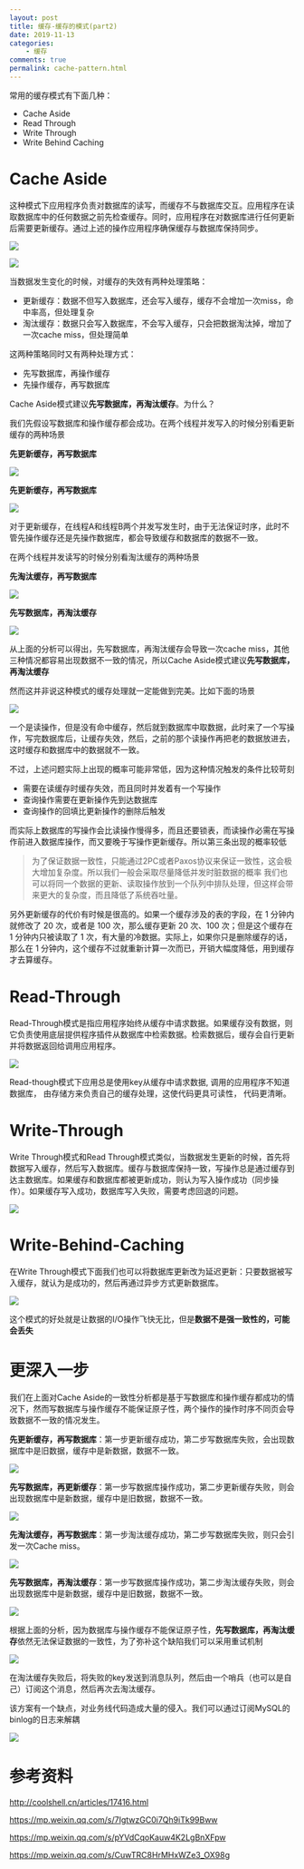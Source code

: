 ```yaml
---
layout: post
title: 缓存-缓存的模式(part2)
date: 2019-11-13
categories:
    - 缓存
comments: true
permalink: cache-pattern.html
---
```


常用的缓存模式有下面几种：

- Cache Aside
- Read Through
- Write Through
- Write Behind Caching

# Cache Aside

这种模式下应用程序负责对数据库的读写，而缓存不与数据库交互。应用程序在读取数据库中的任何数据之前先检查缓存。同时，应用程序在对数据库进行任何更新后需要更新缓存。通过上述的操作应用程序确保缓存与数据库保持同步。

![](/assets/images/posts/cache/cache-aside-1.png)

![](/assets/images/posts/cache/cache-aside-2.png)

当数据发生变化的时候，对缓存的失效有两种处理策略：

- 更新缓存：数据不但写入数据库，还会写入缓存，缓存不会增加一次miss，命中率高，但处理复杂
- 淘汰缓存：数据只会写入数据库，不会写入缓存，只会把数据淘汰掉，增加了一次cache miss，但处理简单

这两种策略同时又有两种处理方式：

- 先写数据库，再操作缓存
- 先操作缓存，再写数据库

Cache Aside模式建议**先写数据库，再淘汰缓存**。为什么？

我们先假设写数据库和操作缓存都会成功。在两个线程并发写入的时候分别看更新缓存的两种场景

**先更新缓存，再写数据库**

![](/assets/images/posts/cache/cache-aside-8.png)

**先更新缓存，再写数据库**

![](/assets/images/posts/cache/cache-aside-9.png)

对于更新缓存，在线程A和线程B两个并发写发生时，由于无法保证时序，此时不管先操作缓存还是先操作数据库，都会导致缓存和数据库的数据不一致。

在两个线程并发读写的时候分别看淘汰缓存的两种场景

**先淘汰缓存，再写数据库**

![](/assets/images/posts/cache/cache-aside-10.png)

**先写数据库，再淘汰缓存**

![](/assets/images/posts/cache/cache-aside-11.png)

从上面的分析可以得出，先写数据库，再淘汰缓存会导致一次cache miss，其他三种情况都容易出现数据不一致的情况，所以Cache Aside模式建议**先写数据库，再淘汰缓存**

然而这并非说这种模式的缓存处理就一定能做到完美。比如下面的场景

![](/assets/images/posts/cache/cache-aside-3.png)

一个是读操作，但是没有命中缓存，然后就到数据库中取数据，此时来了一个写操作，写完数据库后，让缓存失效，然后，之前的那个读操作再把老的数据放进去，这时缓存和数据库中的数据就不一致。

不过，上述问题实际上出现的概率可能非常低，因为这种情况触发的条件比较苛刻

- 需要在读缓存时缓存失效，而且同时并发着有一个写操作
- 查询操作需要在更新操作先到达数据库
- 查询操作的回填比更新操作的删除后触发

而实际上数据库的写操作会比读操作慢得多，而且还要锁表，而读操作必需在写操作前进入数据库操作，而又要晚于写操作更新缓存。所以第三条出现的概率较低

> 为了保证数据一致性，只能通过2PC或者Paxos协议来保证一致性，这会极大增加复杂度。所以我们一般会采取尽量降低并发时脏数据的概率
> 我们也可以将同一个数据的更新、读取操作放到一个队列中排队处理，但这样会带来更大的复杂度，而且降低了系统吞吐量。

另外更新缓存的代价有时候是很高的。如果一个缓存涉及的表的字段，在 1 分钟内就修改了 20 次，或者是 100 次，那么缓存更新 20 次、100 次；但是这个缓存在 1 分钟内只被读取了 1 次，有大量的冷数据。实际上，如果你只是删除缓存的话，那么在 1 分钟内，这个缓存不过就重新计算一次而已，开销大幅度降低，用到缓存才去算缓存。

# Read-Through

Read-Through模式是指应用程序始终从缓存中请求数据。如果缓存没有数据，则它负责使用底层提供程序插件从数据库中检索数据。检索数据后，缓存会自行更新并将数据返回给调用应用程序。

![](/assets/images/posts/cache/read-through-1.png)

Read-though模式下应用总是使用key从缓存中请求数据, 调用的应用程序不知道数据库， 由存储方来负责自己的缓存处理，这使代码更具可读性， 代码更清晰。

# Write-Through

Write Through模式和Read Through模式类似，当数据发生更新的时候，首先将数据写入缓存，然后写入数据库。缓存与数据库保持一致，写操作总是通过缓存到达主数据库。如果缓存和数据库都被更新成功，则认为写入操作成功（同步操作）。如果缓存写入成功，数据库写入失败，需要考虑回退的问题。

![](/assets/images/posts/cache/write-through-1.png)

# Write-Behind-Caching 

在Write Through模式下面我们也可以将数据库更新改为延迟更新：只要数据被写入缓存，就认为是成功的，然后再通过异步方式更新数据库。

![](/assets/images/posts/cache/write-behind-caching-1.png)

这个模式的好处就是让数据的I/O操作飞快无比，但是**数据不是强一致性的，可能会丢失**

# 更深入一步

我们在上面对Cache Aside的一致性分析都是基于写数据库和操作缓存都成功的情况下，然而写数据库与操作缓存不能保证原子性，两个操作的操作时序不同页会导致数据不一致的情况发生。

**先更新缓存，再写数据库**：第一步更新缓存成功，第二步写数据库失败，会出现数据库中是旧数据，缓存中是新数据，数据不一致。

![](/assets/images/posts/cache/cache-aside-4.png)

**先写数据库，再更新缓存**：第一步写数据库操作成功，第二步更新缓存失败，则会出现数据库中是新数据，缓存中是旧数据，数据不一致。

![](/assets/images/posts/cache/cache-aside-5.png)

**先淘汰缓存，再写数据库**：第一步淘汰缓存成功，第二步写数据库失败，则只会引发一次Cache miss。

![](/assets/images/posts/cache/cache-aside-6.png)

**先写数据库，再淘汰缓存**：第一步写数据库操作成功，第二步淘汰缓存失败，则会出现数据库中是新数据，缓存中是旧数据，数据不一致。

![](/assets/images/posts/cache/cache-aside-7.png)

根据上面的分析，因为数据库与操作缓存不能保证原子性，**先写数据库，再淘汰缓存**依然无法保证数据的一致性，为了弥补这个缺陷我们可以采用重试机制

![](/assets/images/posts/cache/cache-aside-12.png)

在淘汰缓存失败后，将失败的key发送到消息队列，然后由一个哨兵（也可以是自己）订阅这个消息，然后再次去淘汰缓存。

该方案有一个缺点，对业务线代码造成大量的侵入。我们可以通过订阅MySQL的binlog的日志来解耦

![](/assets/images/posts/cache/cache-aside-13.png)


# 参考资料

http://coolshell.cn/articles/17416.html

https://mp.weixin.qq.com/s/7IgtwzGC0i7Qh9iTk99Bww

https://mp.weixin.qq.com/s/pYVdCqoKauw4K2LgBnXFpw

https://mp.weixin.qq.com/s/CuwTRC8HrMHxWZe3_OX98g
